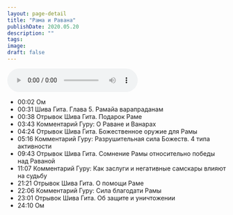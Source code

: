 ```yaml
---
layout: page-detail
title: "Рама и Равана"
publishDate: 2020.05.20
description: ""
tags:
image:
draft: false
---
```


<audio title="2020.05.20 - Рама и Равана.mp3" src="https://filer-api.advayta.org/v1.0/public/files/75291" controls=""></audio>

* 00:02 Ом
* 00:31 Шива Гита. Глава 5\. Рамайа варапраданам
* 00:38 Отрывок Шива Гита. Подарок Раме
* 03:43 Комментарий Гуру: О Раване и Ванарах
* 04:24 Отрывок Шива Гита. Божественное оружие для Рамы
* 05:16 Комментарий Гуру: Разрушительная сила Божеств. 4 типа активности
* 09:43 Отрывок Шива Гита. Сомнение Рамы относительно победы над Раваной
* 11:07 Комментарий Гуру: Как заслуги и негативные самскары влияют на судьбу
* 21:21 Отрывок Шива Гита. О помощи Раме
* 22:06 Комментарий Гуру: Сила благодати Рамы
* 23:01 Отрывок Шива Гита. Об защите и уничтожении
* 24:10 Ом
  
  
